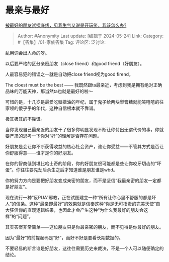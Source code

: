 # 最亲与最好
[被最好的朋友试探底线，见我生气又说是开玩笑，我该怎么办?](https://www.zhihu.com/question/645558744/answer/3508815840)

> Author: #Anonymity
> Last update: [编辑于 2024-05-24]
> Link:
> Category: #【答集】/01-家族答集 
> Tag: 
> 评论区:
> 泛讨论:

乱用词会出人命的呀。

以后要严格的区分亲密朋友（close friend）和good friend（好朋友）。

人最容易犯的错误之一就是自动把close friend视为good firend。

The cloest must be the best —— 我既然跟ta最亲近，考虑到我是拥有绝对正确品味的万能天神，那当然ta也就是最好的啦～

可惜的是，十几岁是最爱吃糖揩油的年纪，属于鬼子给两块梨膏糖就能笑嘻嘻的往家领的傻乎乎的年代，这种自信根本就不靠谱。

极其极其的不靠谱。

当你发现自己最亲近的朋友干了很多你明显发现不断让你付出无谓代价的事，你就要严肃的思考一下你对“好”的理解是否存在问题。

好朋友是会让你不断获得收益的核心社会资产，谁让你受益——不管其方式是否让你舒服得意——谁才是你的好朋友。

在你的智商低到堪比哈士奇的阶段，你的好朋友很可能都是些让你咬牙切齿的“坏蛋”。你往往要先劫后余生之后才知道谁是朋友谁是wbd。

你的努力方向是要把好朋友变成亲密的朋友，而不是坚信“我最亲密的朋友一定都是好朋友”。

现在流行一种“反PUA”邪教，正在试图建立一种“所有让你心里不舒服的都是坏人”的信条。这种“最亲即最好”的效果就是信奉这种“你是无可指责的完美天使”自大狂信仰的直观逻辑结果，也因此才会产生这种“为什么我最好的朋友会这样”的“问题”。

其实答案非常简单——这位朋友只是你最亲密的朋友，而不见得是你最好的朋友。

因为“最好”的前提起码是“好”，而好不好是要看长期数据的。

不要轻易的断言谁是好朋友，这往往需要历史来裁决，不是一个人可以随便确定的结论。